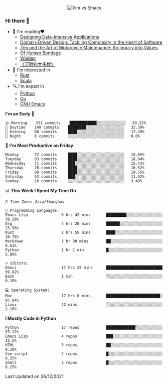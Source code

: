 <p align="center">
    <img src="https://gist.githubusercontent.com/coldnight/e696baffb094e71c96cb302118878eae/raw/40ea5053a6f66cc65f90f437e4173497da225958/banner.gif" alt="Vim vs Emacs" />
</p>

### Hi there 👋

- 📖 I'm reading❤️
    + [Designing Data-Intensive Applications](https://www.oreilly.com/library/view/designing-data-intensive-applications/9781491903063/)
    + [Domain-Driven Design: Tackling Complexity in the Heart of Software](https://www.dddcommunity.org/book/evans_2003/)
    + [Zen and the Art of Motorcycle Maintenance: An Inquiry into Values](https://en.wikipedia.org/wiki/Zen_and_the_Art_of_Motorcycle_Maintenance)
    + [Of Human Bondage](https://en.wikipedia.org/wiki/Of_Human_Bondage)
    + [Walden](https://en.wikipedia.org/wiki/Walden)
    + [《沉默的大多数》](https://en.wikipedia.org/wiki/Silent_majority)
- 🌱 I'm interested in
    + [Rust](https://www.rust-lang.org/)
    + [Scala](https://www.scala-lang.org/)
- 🔍 I'm expert in
    + [Python](https://www.python.org/)
    + [Go](https://go.dev/)
    + [GNU Emacs](https://www.gnu.org/software/emacs/)

<!--START_SECTION:waka-->
**I'm an Early 🐤** 

```text
🌞 Morning    231 commits    ████████████░░░░░░░░░░░░░   50.22% 
🌆 Daytime    149 commits    ████████░░░░░░░░░░░░░░░░░   32.39% 
🌃 Evening    80 commits     ████░░░░░░░░░░░░░░░░░░░░░   17.39% 
🌙 Night      0 commits      ░░░░░░░░░░░░░░░░░░░░░░░░░   0.0%

```
📅 **I'm Most Productive on Friday** 

```text
Monday       72 commits     ████░░░░░░░░░░░░░░░░░░░░░   15.65% 
Tuesday      83 commits     ████░░░░░░░░░░░░░░░░░░░░░   18.04% 
Wednesday    71 commits     ███░░░░░░░░░░░░░░░░░░░░░░   15.43% 
Thursday     76 commits     ████░░░░░░░░░░░░░░░░░░░░░   16.52% 
Friday       89 commits     ████░░░░░░░░░░░░░░░░░░░░░   19.35% 
Saturday     53 commits     ███░░░░░░░░░░░░░░░░░░░░░░   11.52% 
Sunday       16 commits     ░░░░░░░░░░░░░░░░░░░░░░░░░   3.48%

```


📊 **This Week I Spent My Time On** 

```text
⌚︎ Time Zone: Asia/Shanghai

💬 Programming Languages: 
Emacs Lisp               6 hrs 42 mins       █████████░░░░░░░░░░░░░░░░   38.29% 
Org                      4 hrs 28 mins       ██████░░░░░░░░░░░░░░░░░░░   25.56% 
Rust                     2 hrs 55 mins       ████░░░░░░░░░░░░░░░░░░░░░   16.75% 
Markdown                 1 hr 30 mins        ██░░░░░░░░░░░░░░░░░░░░░░░   8.61% 
Python                   1 hr 1 min          █░░░░░░░░░░░░░░░░░░░░░░░░   5.85%

🔥 Editors: 
Emacs                    17 hrs 28 mins      █████████████████████████   99.82% 
Bash                     1 min               ░░░░░░░░░░░░░░░░░░░░░░░░░   0.18%

💻 Operating System: 
Mac                      17 hrs 8 mins       ████████████████████████░   97.84% 
Linux                    22 mins             ░░░░░░░░░░░░░░░░░░░░░░░░░   2.16%

```

**I Mostly Code in Python** 

```text
Python                   17 repos            █████████████░░░░░░░░░░░░   53.12% 
Emacs Lisp               4 repos             ███░░░░░░░░░░░░░░░░░░░░░░   12.5% 
HTML                     3 repos             ██░░░░░░░░░░░░░░░░░░░░░░░   9.38% 
Vim script               2 repos             █░░░░░░░░░░░░░░░░░░░░░░░░   6.25% 
Shell                    2 repos             █░░░░░░░░░░░░░░░░░░░░░░░░   6.25%

```



 Last Updated on 26/12/2021
<!--END_SECTION:waka-->
